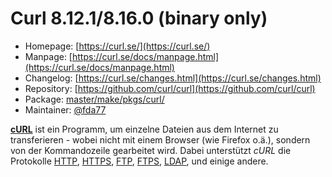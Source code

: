 # Curl 8.12.1/8.16.0 (binary only)
  - Homepage: [https://curl.se/](https://curl.se/)
  - Manpage: [https://curl.se/docs/manpage.html](https://curl.se/docs/manpage.html)
  - Changelog: [https://curl.se/changes.html](https://curl.se/changes.html)
  - Repository: [https://github.com/curl/curl](https://github.com/curl/curl)
  - Package: [master/make/pkgs/curl/](https://github.com/Freetz-NG/freetz-ng/tree/master/make/pkgs/curl/)
  - Maintainer: [@fda77](https://github.com/fda77)

**[cURL](http://curl.haxx.se/)** ist ein Programm,
um einzelne Dateien aus dem Internet zu transferieren - wobei nicht mit
einem Browser (wie Firefox o.ä.), sondern von der Kommandozeile
gearbeitet wird. Dabei unterstützt *cURL* die Protokolle
[HTTP](http://de.wikipedia.org/wiki/Hypertext_Transfer_Protocol),
[HTTPS](http://de.wikipedia.org/wiki/Hypertext_Transfer_Protocol_Secure),
[FTP](http://de.wikipedia.org/wiki/File_Transfer_Protocol),
[FTPS](http://de.wikipedia.org/wiki/FTP_%C3%BCber_SSL),
[LDAP](http://de.wikipedia.org/wiki/Lightweight_Directory_Access_Protocol),
und einige andere.

